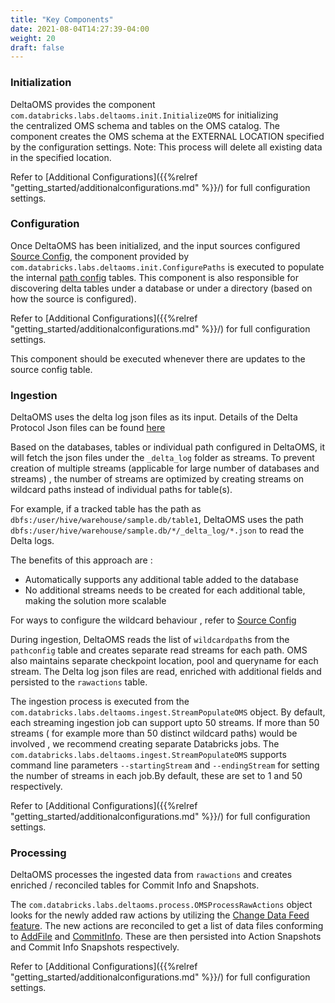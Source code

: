 ```yaml
---
title: "Key Components"
date: 2021-08-04T14:27:39-04:00
weight: 20
draft: false
---
```


### Initialization

DeltaOMS provides the component `com.databricks.labs.deltaoms.init.InitializeOMS` for initializing  
the centralized OMS schema and tables on the OMS catalog. 
The component creates the OMS schema at the EXTERNAL LOCATION specified by the configuration settings.
Note: This process will delete all existing data in the specified location.

Refer to [Additional Configurations]({{%relref "getting_started/additionalconfigurations.md" %}}/) for full configuration settings.

### Configuration

Once DeltaOMS has been initialized, and the input sources configured [Source Config](#source-config), 
the component provided by `com.databricks.labs.deltaoms.init.ConfigurePaths` is executed to 
populate the internal [path config](#path-config) tables. This component is also responsible for 
discovering delta tables under a database or under a directory (based on how the source is configured).

Refer to [Additional Configurations]({{%relref "getting_started/additionalconfigurations.md" %}}/) for full configuration settings.

This component should be executed whenever there are updates to the source config table.

### Ingestion

DeltaOMS uses the delta log json files as its input. Details of the Delta Protocol Json files 
can be found [here](https://github.com/delta-io/delta/blob/master/PROTOCOL.md#file-types) 

Based on the databases, tables or individual path configured in DeltaOMS, it will fetch the 
json files under the `_delta_log` folder as streams. To prevent creation of multiple streams 
(applicable for large number of databases and streams) , the number of streams are optimized by 
creating streams on wildcard paths instead of individual paths for table(s).

For example, if a tracked table has the path as
`dbfs:/user/hive/warehouse/sample.db/table1`, DeltaOMS uses the path 
`dbfs:/user/hive/warehouse/sample.db/*/_delta_log/*.json` to read the Delta logs.

The benefits of this approach are :
- Automatically supports any additional table added to the database
- No additional streams needs to be created for each additional table, making the solution more scalable

For ways to configure the wildcard behaviour , refer to [Source Config](#source-config)

During ingestion, DeltaOMS reads the list of `wildcardpath`s from the `pathconfig` table and 
creates separate read streams for each path. OMS also maintains separate checkpoint location, pool 
and queryname for each stream. The Delta log json files are read, enriched with additional fields 
and persisted to the `rawactions` table.

The ingestion process is executed from the `com.databricks.labs.deltaoms.ingest.StreamPopulateOMS` 
object. By default, each streaming ingestion job can support upto 50 streams. If more than 50 
streams ( for example more than 50 distinct wildcard paths) would be involved , we recommend 
creating separate Databricks jobs. The `com.databricks.labs.deltaoms.ingest.StreamPopulateOMS` 
supports command line parameters `--startingStream` and `--endingStream` for setting the 
number of streams in each job.By default, these are set to 1 and 50 respectively.

Refer to [Additional Configurations]({{%relref "getting_started/additionalconfigurations.md" %}}/) for full configuration settings.

### Processing

DeltaOMS processes the ingested data from `rawactions` and creates enriched / reconciled tables 
for Commit Info and Snapshots.

The `com.databricks.labs.deltaoms.process.OMSProcessRawActions` object looks for the newly added 
raw actions by utilizing the 
[Change Data Feed feature](https://docs.databricks.com/delta/delta-change-data-feed.html). 
The new actions are reconciled to get a list of data files conforming to 
 [AddFile](https://github.com/delta-io/delta/blob/master/PROTOCOL.md#add-file-and-remove-file)
and [CommitInfo](https://github.com/delta-io/delta/blob/master/PROTOCOL.md#commit-provenance-information). 
These are then persisted into Action Snapshots and Commit Info Snapshots respectively. 

Refer to [Additional Configurations]({{%relref "getting_started/additionalconfigurations.md" %}}/) for full configuration settings.
